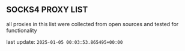 ## SOCKS4 PROXY LIST

all proxies in this list were collected from open sources and tested for functionality

last update: `2025-01-05 00:03:53.865495+00:00`